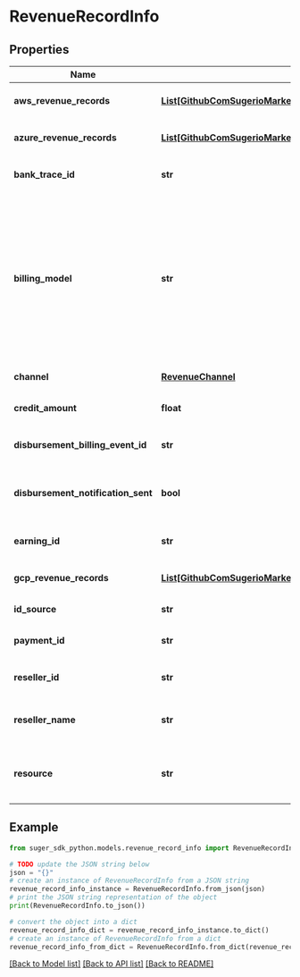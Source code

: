 # RevenueRecordInfo


## Properties

Name | Type | Description | Notes
------------ | ------------- | ------------- | -------------
**aws_revenue_records** | [**List[GithubComSugerioMarketplaceServicePkgLegacyRdsDbLibBillingAwsBillingEvent]**](GithubComSugerioMarketplaceServicePkgLegacyRdsDbLibBillingAwsBillingEvent.md) | For raw revenue records in AWS Marketplace | [optional] 
**azure_revenue_records** | [**List[GithubComSugerioMarketplaceServicePkgLegacyRdsDbLibBillingAzureCmaRevenue]**](GithubComSugerioMarketplaceServicePkgLegacyRdsDbLibBillingAzureCmaRevenue.md) | For raw revenue records in Azure Marketplace | [optional] 
**bank_trace_id** | **str** | The bank trace ID of the revenue record if applicable | [optional] 
**billing_model** | **str** | The billing model of the revenue record if applicable The value is one of the following: - SubscriptionBased: The revenue record is from a subscription or recurring commitment. - UsageBased: The revenue record is from a usage-based metering. | [optional] 
**channel** | [**RevenueChannel**](RevenueChannel.md) | The channel of revenue record. | [optional] 
**credit_amount** | **float** | The credit amount used in the revenue record. | [optional] 
**disbursement_billing_event_id** | **str** | The disbursement ID of the revenue record if applicable | [optional] 
**disbursement_notification_sent** | **bool** | Whether the disbursement notification has been sent to the seller/ISV. | [optional] 
**earning_id** | **str** | The earning ID of the revenue record if applicable | [optional] 
**gcp_revenue_records** | [**List[GithubComSugerioMarketplaceServicePkgLegacyRdsDbLibBillingGcpChargeUsage]**](GithubComSugerioMarketplaceServicePkgLegacyRdsDbLibBillingGcpChargeUsage.md) | For raw revenue records in GCP Marketplace | [optional] 
**id_source** | **str** | Source of the revenue record ID. | [optional] 
**payment_id** | **str** | The payment  ID of the revenue record if applicable | [optional] 
**reseller_id** | **str** | The reseller ID of the revenue record if applicable | [optional] 
**reseller_name** | **str** | The reseller name of the revenue record if application | [optional] 
**resource** | **str** | Resource name for the revenue record. Applicable only to GCP Marketplace. | [optional] 

## Example

```python
from suger_sdk_python.models.revenue_record_info import RevenueRecordInfo

# TODO update the JSON string below
json = "{}"
# create an instance of RevenueRecordInfo from a JSON string
revenue_record_info_instance = RevenueRecordInfo.from_json(json)
# print the JSON string representation of the object
print(RevenueRecordInfo.to_json())

# convert the object into a dict
revenue_record_info_dict = revenue_record_info_instance.to_dict()
# create an instance of RevenueRecordInfo from a dict
revenue_record_info_from_dict = RevenueRecordInfo.from_dict(revenue_record_info_dict)
```
[[Back to Model list]](../README.md#documentation-for-models) [[Back to API list]](../README.md#documentation-for-api-endpoints) [[Back to README]](../README.md)


